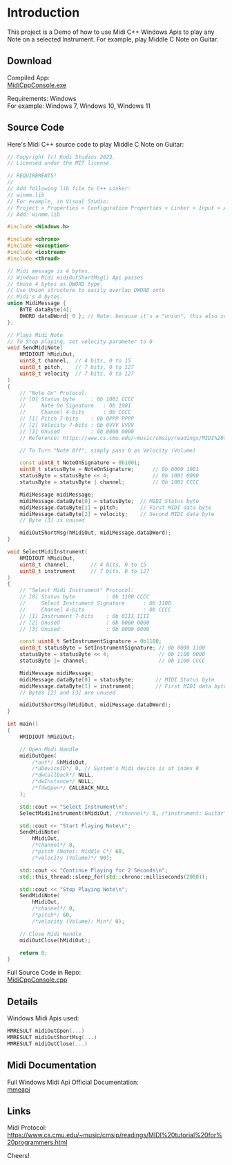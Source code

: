 # Introduction

This project is a Demo of how to use Midi C++ Windows Apis to play any Note on a selected Instrument. For example, play Middle C Note on Guitar.

## Download

Compiled App:  
[MidiCppConsole.exe](https://github.com/KodiStudios/midi-cpp-console/releases/latest)

Requirements: Windows  
For example: Windows 7, Windows 10, Windows 11

## Source Code

Here's Midi C++ source code to play Middle C Note on Guitar:

```C++
// Copyright (c) Kodi Studios 2023.
// Licensed under the MIT license.

// REQUIREMENTS!
// 
// Add following lib file to C++ Linker:
// winmm.lib
// For example, in Visual Studio:
// Project > Properties > Configuration Properties > Linker > Input > Additional Dependencies
// Add: winmm.lib

#include <Windows.h>

#include <chrono>
#include <exception>
#include <iostream>
#include <thread>

// Midi message is 4 bytes.
// Windows Midi midiOutShortMsg() Api passes
// those 4 bytes as DWORD type.
// Use Union structure to easily overlap DWORD onto 
// Midi's 4 bytes.
union MidiMessage {
	BYTE dataByte[4];
	DWORD dataDWord{ 0 }; // Note: because it's a "union", this also zeros out all 4 bytes in bData array
};

// Plays Midi Note
// To Stop playing, set velocity parameter to 0
void SendMidiNote(
	HMIDIOUT hMidiOut,
	uint8_t channel,  // 4 bits, 0 to 15
	uint8_t pitch,    // 7 bits, 0 to 127
	uint8_t velocity  // 7 bits, 0 to 127
)
{
	// "Note On" Protocol:
	// [0] Status byte     : 0b 1001 CCCC
	//     Note On Signature   : 0b 1001
	//     Channel 4-bits      : 0b CCCC
	// [1] Pitch 7-bits    : 0b 0PPP PPPP
	// [2] Velocity 7-bits : 0b 0VVV VVVV
	// [3] Unused          : 0b 0000 0000
	// Reference: https://www.cs.cmu.edu/~music/cmsip/readings/MIDI%20tutorial%20for%20programmers.html

	// To Turn "Note Off", simply pass 0 as Velocity (Volume)

	const uint8_t NoteOnSignature = 0b1001;
	uint8_t statusByte = NoteOnSignature;      // 0b 0000 1001
	statusByte = statusByte << 4;              // 0b 1001 0000
	statusByte = statusByte | channel;         // 0b 1001 CCCC

	MidiMessage midiMessage;
	midiMessage.dataByte[0] = statusByte;  // MIDI Status byte
	midiMessage.dataByte[1] = pitch;       // First MIDI data byte
	midiMessage.dataByte[2] = velocity;    // Second MIDI data byte
	// Byte [3] is unused

	midiOutShortMsg(hMidiOut, midiMessage.dataDWord);
}

void SelectMidiInstrument(
	HMIDIOUT hMidiOut,
	uint8_t channel,       // 4 bits, 0 to 15
	uint8_t instrument     // 7 bits, 0 to 127
)
{
	// "Select Midi Instrument" Protocol:
	// [0] Status byte          : 0b 1100 CCCC
	//     Select Instrument Signature      : 0b 1100
	//     Channel 4-bits                   : 0b CCCC
	// [1] Instrument 7-bits    : 0b 0III IIII
	// [2] Unused               : 0b 0000 0000
	// [3] Unused               : 0b 0000 0000

	const uint8_t SetInstrumentSignature = 0b1100;
	uint8_t statusByte = SetInstrumentSignature; // 0b 0000 1100
	statusByte = statusByte << 4;                // 0b 1100 0000
	statusByte |= channel;                       // 0b 1100 CCCC

	MidiMessage midiMessage;
	midiMessage.dataByte[0] = statusByte;       // MIDI Status byte
	midiMessage.dataByte[1] = instrument;       // First MIDI data byte
	// Bytes [2] and [3] are unused

	midiOutShortMsg(hMidiOut, midiMessage.dataDWord);
}

int main()
{
	HMIDIOUT hMidiOut;

	// Open Midi Handle
	midiOutOpen(
		/*out*/ &hMidiOut,
		/*uDeviceID*/ 0, // System's Midi device is at index 0
		/*dwCallback*/ NULL,
		/*dwInstance*/ NULL,
		/*fdwOpen*/ CALLBACK_NULL
	);

	std::cout << "Select Instrument\n";
	SelectMidiInstrument(hMidiOut, /*channel*/ 0, /*instrument: Guitar*/ 24);

	std::cout << "Start Playing Note\n";
	SendMidiNote(
		hMidiOut,
		/*channel*/ 0,
		/*pitch (Note): Middle C*/ 60,
		/*velocity (Volume)*/ 90);

	std::cout << "Continue Playing for 2 Seconds\n";
	std::this_thread::sleep_for(std::chrono::milliseconds(2000)); 

	std::cout << "Stop Playing Note\n";
	SendMidiNote(
		hMidiOut,
		/*channel*/ 0,
		/*pitch*/ 60,
		/*velocity (Volume): Min*/ 0); 

	// Close Midi Handle
	midiOutClose(hMidiOut);

	return 0;
}
```

Full Source Code in Repo:  
[MidiCppConsole.cpp](https://github.com/KodiStudios/midi-cpp-console/blob/main/MidiCppConsole/MidiCppConsole.cpp)

## Details

Windows Midi Apis used:  

```C++
MMRESULT midiOutOpen(...)
MMRESULT midiOutShortMsg(...)
MMRESULT midiOutClose(...)
```

## Midi Documentation

Full Windows Midi Api Official Documentation:  
[mmeapi](https://docs.microsoft.com/en-us/windows/win32/api/mmeapi/)

## Links

Midi Protocol:  
<https://www.cs.cmu.edu/~music/cmsip/readings/MIDI%20tutorial%20for%20programmers.html>

Cheers!
